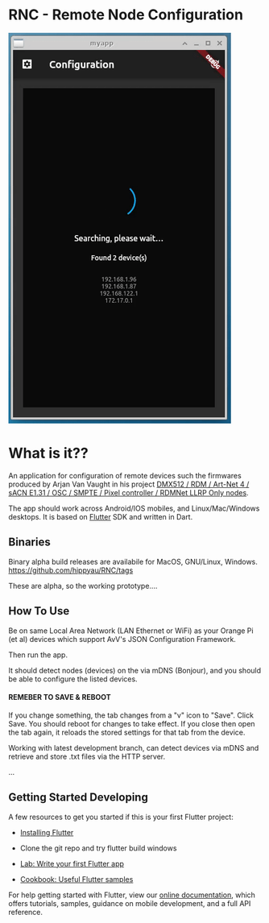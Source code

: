 # RNC - Remote Node Configuration


![image](https://github.com/hippyau/RNC/blob/main/LastestDemo.gif?raw=true)


# What is it??
An application for configuration of remote devices such the firmwares produced by Arjan Van Vaught in his project [DMX512 / RDM / Art-Net 4 / sACN E1.31 / OSC / SMPTE / Pixel controller / RDMNet LLRP Only nodes](https://github.com/vanvught/rpidmx512).

The app should work across Android/IOS mobiles, and Linux/Mac/Windows desktops.  It is based on [Flutter](https://flutter.dev) SDK and written in Dart.

## Binaries 

Binary alpha build releases are availabile for MacOS, GNU/Linux, Windows. 
https://github.com/hippyau/RNC/tags

These are alpha, so the working prototype....

## How To Use

Be on same Local Area Network (LAN Ethernet or WiFi) as your Orange Pi (et al) devices which support AvV's JSON Configuration Framework.   

Then run the app.  

It should detect nodes (devices) on the via mDNS (Bonjour), and you should be able to configure the listed devices.

#### REMEBER TO SAVE & REBOOT

If you change something, the tab changes from a "v" icon to "Save".  Click Save.  You should reboot for changes to take effect.
If you close then open the tab again, it reloads the stored settings for that tab from the device.
 

Working with latest development branch, can detect devices via mDNS and retrieve and store .txt files via the HTTP server.


...


## Getting Started Developing

A few resources to get you started if this is your first Flutter project:

- [Installing Flutter](https://flutter.dev/docs/get-started/install)

- Clone the git repo and try flutter build windows

- [Lab: Write your first Flutter app](https://flutter.dev/docs/get-started/codelab)
- [Cookbook: Useful Flutter samples](https://flutter.dev/docs/cookbook)

For help getting started with Flutter, view our
[online documentation](https://flutter.dev/docs), which offers tutorials,
samples, guidance on mobile development, and a full API reference.
